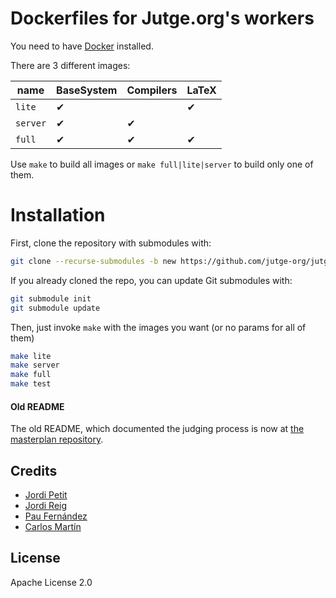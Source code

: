 # Dockerfiles for Jutge.org's workers

You need to have [Docker](https://docker.io) installed.

There are 3 different images:

| name     | BaseSystem | Compilers | LaTeX |
| -------- | ---------- | --------- | ----- |
| `lite`   | ✔          |           | ✔     |
| `server` | ✔          | ✔         |       |
| `full`   | ✔          | ✔         | ✔     |

Use `make` to build all images or `make full|lite|server` to build only one of them.

# Installation

First, clone the repository with submodules with:

```sh
git clone --recurse-submodules -b new https://github.com/jutge-org/jutge-dockerfiles
```

If you already cloned the repo, you can update Git submodules with:

```sh
git submodule init
git submodule update
```

Then, just invoke `make` with the images you want (or no params for all of them)

```sh
make lite
make server
make full
make test
```

#### Old README

The old README, which documented the judging process is now at [the masterplan repository](https://github.com/jutge-org/masterplan/blob/main/docs/jutge-dockerfile.README.md).


## Credits

- [Jordi Petit](https://github.com/jordi-petit)
- [Jordi Reig](https://github.com/jordireig)
- [Pau Fernández](https://github.com/pauek)
- [Carlos Martín](https://github.com/Witixin1512)

## License

Apache License 2.0
